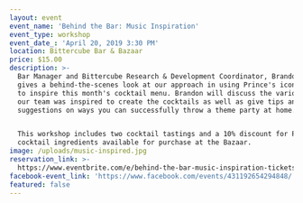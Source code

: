 ```yaml
---
layout: event
event_name: 'Behind the Bar: Music Inspiration'
event_type: workshop
event_date_: 'April 20, 2019 3:30 PM'
location: Bittercube Bar & Bazaar
price: $15.00
description: >-
  Bar Manager and Bittercube Research & Development Coordinator, Brandon Reyes,
  gives a behind-the-scenes look at our approach in using Prince's iconic music
  to inspire this month's cocktail menu. Brandon will discuss the various ways
  our team was inspired to create the cocktails as well as give tips and
  suggestions on ways you can successfully throw a theme party at home.


  This workshop includes two cocktail tastings and a 10% discount for Prince
  cocktail ingredients available for purchase at the Bazaar.
image: /uploads/music-inspired.jpg
reservation_link: >-
  https://www.eventbrite.com/e/behind-the-bar-music-inspiration-tickets-59793899162
facebook-event_link: 'https://www.facebook.com/events/431192654294848/'
featured: false
---
```


